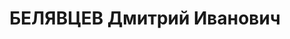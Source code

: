 ---
title: БЕЛЯВЦЕВ Дмитрий Иванович
description: 'Род. в 1907, г. Майкоп, русский, обр.: среднее, б/п. Проживал: Красногвардейский
  р-н, с. Ладовская Балка. Директор школы

  Арестован 25.11.1937. Приговор: ВМН. Расстрелян'
---